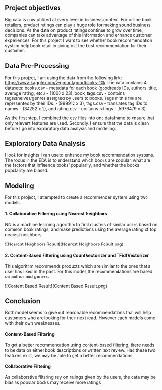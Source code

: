## Project objectives
Big data is now utilized at every level in business context. For online book retailers, product ratings can play a huge role for making sound business decisions. As the data on product ratings continue to grow over time, companies can take advantage of this information and enhance customer experiences.
For this project I want to see whether book recommendation system help book retail in giving out the best recommendation for their customer. 

## Data Pre-Processing
For this project, I am using the data from the following link: https://www.kaggle.com/zygmunt/goodbooks-10k
The data contains 4 datasets: books.csv - metadata for each book (goodreads IDs, authors, title, average rating, etc.) - (1000 x 23), book_tags.csv - contains tags/shelves/genres assigned by users to books. Tags in this file are represented by their IDs. - (999912 x 3),
tags.csv - translates tag IDs to names - (34252 x 2), and rating.csv - contains ratings - (5976479 x 3). 

As the first step, I combined the csv files into one dataframe to ensure that only relevant features are used. Secondly, I ensure that the data is clean before I go into explaratory data analysis and modeling. 

## Exploratory Data Analysis
I look for insights I can use to enhance my book recommendation systems. The focus in the EDA is to understand which books are popular, what are the factors that influence books' popularity, and whether the books popularity are biased. 

## Modeling 
For this project, I attempted to create a recommender system using two models.

#### 1. Collaborative Filtering using Nearest Neighbors
NN is a machine learning algorithm to find clusters of similar users based on common book ratings, and make predictions using the average rating of top nearest neighbors. 

![Nearest Neighbors Result](Nearest Neighbors Result.png)

#### 2. Content-Based Filtering using CountVectorizer and TFidfVectorizer
This algorithm recommends products which are similar to the ones that a user has liked in the past. For this model, the recommendations are based on author and genres. 

![Content Based Result](Content Based Result.png)

## Conclusion
Both model seems to give out reasonable recommendations that will help customers
who are looking for their next read. However each models come with their own weaknesses.

#### Content-Based Filtering
To get a better recommendation using content-based filtering, there needs to be data on either book descriptions or written text review. Had these two features exist, we may be able to get a better recommendations.

#### Collaborative Filtering
As collaborative filtering rely on ratings given by the users, the data may be bias as popular books may receive more ratings
